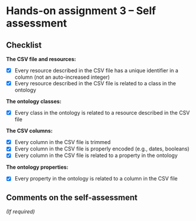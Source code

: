 # Hands-on assignment 3 – Self assessment

## Checklist

**The CSV file and resources:**  

- [x] Every resource described in the CSV file has a unique identifier in a column (not an auto-increased integer)  
- [x] Every resource described in the CSV file is related to a class in the ontology  

**The ontology classes:**  

- [x] Every class in the ontology is related to a resource described in the CSV file  

**The CSV columns:**  

- [x] Every column in the CSV file is trimmed  
- [x] Every column in the CSV file is properly encoded (e.g., dates, booleans)  
- [x] Every column in the CSV file is related to a property in the ontology  

**The ontology properties:**  

- [x] Every property in the ontology is related to a column in the CSV file  

## Comments on the self-assessment
_(If required)_
